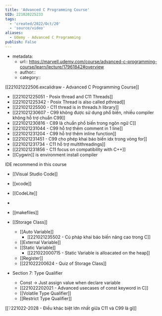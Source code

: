 ```yaml
---
title: 'Advanced C Programming Course'
UID: 221020225233
tags:
  - 'created/2022/Oct/20'
  - 'source/video'
aliases:
  - Udemy - Advanced C Programming
publish: False
---
```

- metadata:
	- url:: https://marvell.udemy.com/course/advanced-c-programming-course/learn/lecture/17961842#overview
	- author::
	- category::


[[221021222506.excalidraw - Advanced C Programming Course]]

- [[221021225051 - Posix thread and C11 Threads]]
- [[221021225342 - Posix Thread is also called pthread]]
- [[221021225500 - C11 thread is in threads.h library]]
- [[221021230607 - C99 không được sử dụng phổ biến, nhiều compiler không hỗ trợ chuẩn C99]]
- [[221021230816 - C89 là chuẩn phổ biến trong ngôn ngữ C]]
- [[221021231044 - C99 hỗ trợ thêm comment in 1 line]]
- [[221021231204 - C99 hỗ trợ thêm inline function]]
- [[221021231451 - C99 cho phép khai báo biến idx trong vòng for]]
- [[221021231734 - C11 hỗ trợ multithreadings]]
- [[221021231856 - C11 focus on compatibility with C++]]
- [[Cygwin]] is environment install compiler

IDE recommend in this course
- [[Visual Studio Code]]
- [[xcode]]
- [[CodeLite]]
- 

- [[makefiles]]


- [[Storage Class]]
	- [[Auto Variable]]
		- [[221021235502 - Cú pháp khai báo biến nâng cao trong C]]
	- [[External Variable]]
	- [[Static Variable]]
		- [[221022000715 - Static Variable is alloacated on the heap]]
	- [[Register]]
	- [[221022200624 - Quiz of Storage Class]]
- Section 7: Type Qualifier
	- Const -> Just assign value when declare variable
	- [[221022202021 - Advanced usecases of const keyword in C]]
	- [[Volatile Type Qualifier]]
	- [[Restrict Type Qualifier]]

[[❔221022-2028 - Điều khác biệt lớn nhất giữa C11 và C99 là gì]]